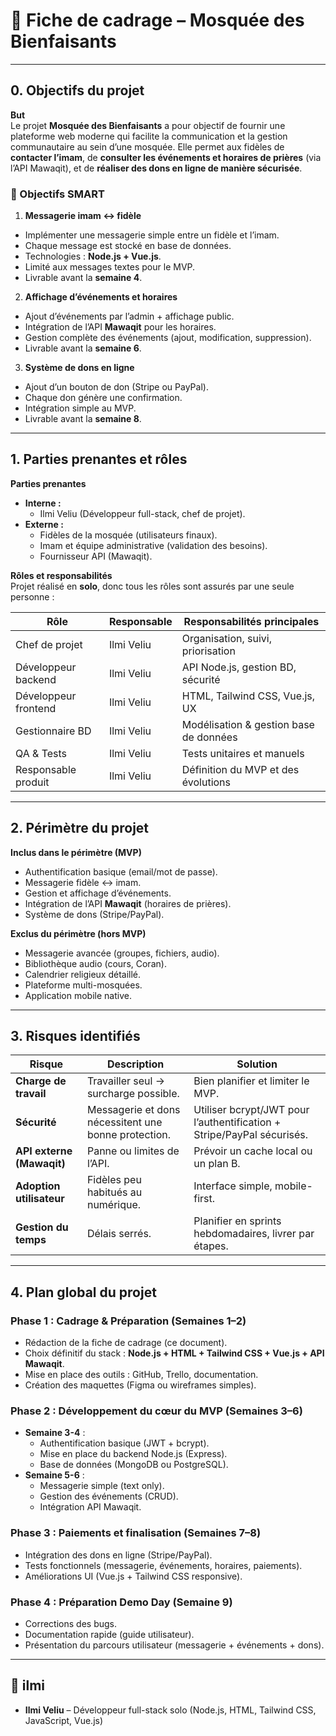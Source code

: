 # 📘 Fiche de cadrage – Mosquée des Bienfaisants

---

## 0. Objectifs du projet  

**But**  
Le projet **Mosquée des Bienfaisants** a pour objectif de fournir une plateforme web moderne qui facilite la communication et la gestion communautaire au sein d’une mosquée. Elle permet aux fidèles de **contacter l’imam**, de **consulter les événements et horaires de prières** (via l’API Mawaqit), et de **réaliser des dons en ligne de manière sécurisée**.  

### 🎯 Objectifs SMART  

1. **Messagerie imam ↔ fidèle**  
- Implémenter une messagerie simple entre un fidèle et l’imam.  
- Chaque message est stocké en base de données.  
- Technologies : **Node.js + Vue.js**.  
- Limité aux messages textes pour le MVP.  
- Livrable avant la **semaine 4**.  

2. **Affichage d’événements et horaires**  
- Ajout d’événements par l’admin + affichage public.  
- Intégration de l’API **Mawaqit** pour les horaires.  
- Gestion complète des événements (ajout, modification, suppression).  
- Livrable avant la **semaine 6**.  

3. **Système de dons en ligne**  
- Ajout d’un bouton de don (Stripe ou PayPal).  
- Chaque don génère une confirmation.  
- Intégration simple au MVP.  
- Livrable avant la **semaine 8**.  

---

## 1. Parties prenantes et rôles  

**Parties prenantes**  
- **Interne :**  
  - Ilmi Veliu (Développeur full-stack, chef de projet).  
- **Externe :**  
  - Fidèles de la mosquée (utilisateurs finaux).  
  - Imam et équipe administrative (validation des besoins).  
  - Fournisseur API (Mawaqit).  

**Rôles et responsabilités**  
Projet réalisé en **solo**, donc tous les rôles sont assurés par une seule personne :  

| Rôle                | Responsable | Responsabilités principales |
|---------------------|-------------|-----------------------------|
| Chef de projet      | Ilmi Veliu  | Organisation, suivi, priorisation |
| Développeur backend | Ilmi Veliu  | API Node.js, gestion BD, sécurité |
| Développeur frontend| Ilmi Veliu  | HTML, Tailwind CSS, Vue.js, UX |
| Gestionnaire BD     | Ilmi Veliu  | Modélisation & gestion base de données |
| QA & Tests          | Ilmi Veliu  | Tests unitaires et manuels |
| Responsable produit | Ilmi Veliu  | Définition du MVP et des évolutions |

---

## 2. Périmètre du projet  

**Inclus dans le périmètre (MVP)**  
- Authentification basique (email/mot de passe).  
- Messagerie fidèle ↔ imam.  
- Gestion et affichage d’événements.  
- Intégration de l’API **Mawaqit** (horaires de prières).  
- Système de dons (Stripe/PayPal).  

**Exclus du périmètre (hors MVP)**  
- Messagerie avancée (groupes, fichiers, audio).  
- Bibliothèque audio (cours, Coran).  
- Calendrier religieux détaillé.  
- Plateforme multi-mosquées.  
- Application mobile native.  

---

## 3. Risques identifiés  

| Risque                   | Description | Solution |
|---------------------------|-------------|----------|
| **Charge de travail**     | Travailler seul → surcharge possible. | Bien planifier et limiter le MVP. |
| **Sécurité**              | Messagerie et dons nécessitent une bonne protection. | Utiliser bcrypt/JWT pour l’authentification + Stripe/PayPal sécurisés. |
| **API externe (Mawaqit)** | Panne ou limites de l’API. | Prévoir un cache local ou un plan B. |
| **Adoption utilisateur**  | Fidèles peu habitués au numérique. | Interface simple, mobile-first. |
| **Gestion du temps**      | Délais serrés. | Planifier en sprints hebdomadaires, livrer par étapes. |

---

## 4. Plan global du projet  

### Phase 1 : Cadrage & Préparation (Semaines 1–2)  
- Rédaction de la fiche de cadrage (ce document).  
- Choix définitif du stack : **Node.js + HTML + Tailwind CSS + Vue.js + API Mawaqit**.  
- Mise en place des outils : GitHub, Trello, documentation.  
- Création des maquettes (Figma ou wireframes simples).  

### Phase 2 : Développement du cœur du MVP (Semaines 3–6)  
- **Semaine 3-4** :  
  - Authentification basique (JWT + bcrypt).  
  - Mise en place du backend Node.js (Express).  
  - Base de données (MongoDB ou PostgreSQL).  
- **Semaine 5-6** :  
  - Messagerie simple (text only).  
  - Gestion des événements (CRUD).  
  - Intégration API Mawaqit.  

### Phase 3 : Paiements et finalisation (Semaines 7–8)  
- Intégration des dons en ligne (Stripe/PayPal).  
- Tests fonctionnels (messagerie, événements, horaires, paiements).  
- Améliorations UI (Vue.js + Tailwind CSS responsive).  

### Phase 4 : Préparation Demo Day (Semaine 9)  
- Corrections des bugs.  
- Documentation rapide (guide utilisateur).  
- Présentation du parcours utilisateur (messagerie + événements + dons).  

---

## 👤 ilmi 

- **Ilmi Veliu** – Développeur full-stack solo (Node.js, HTML, Tailwind CSS, JavaScript, Vue.js)  
